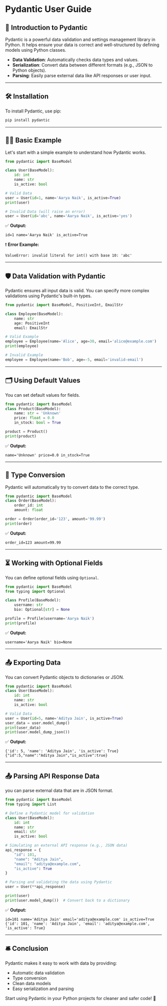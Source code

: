 # Pydantic User Guide

## 📌 Introduction to Pydantic

Pydantic is a powerful data validation and settings management library in Python. It helps ensure your data is correct and well-structured by defining models using Python classes.

- **Data Validation**: Automatically checks data types and values.
- **Serialization**: Convert data between different formats (e.g., JSON to Python objects).
- **Parsing**: Easily parse external data like API responses or user input.

---

## 🛠️ Installation
To install Pydantic, use pip:
```bash
pip install pydantic
```

---

## 🧑‍💻 Basic Example
Let's start with a simple example to understand how Pydantic works.

```python
from pydantic import BaseModel

class User(BaseModel):
    id: int
    name: str
    is_active: bool

# Valid Data
user = User(id=1, name='Aarya Naik', is_active=True)
print(user)

# Invalid Data (will raise an error)
user = User(id='abc', name='Aarya Naik', is_active='yes')
```

✅ **Output:**
```
id=1 name='Aarya Naik' is_active=True
```
❗ **Error Example:**
```
ValueError: invalid literal for int() with base 10: 'abc'
```

---

## 🛡️ Data Validation with Pydantic
Pydantic ensures all input data is valid. You can specify more complex validations using Pydantic's built-in types.

```python
from pydantic import BaseModel, PositiveInt, EmailStr

class Employee(BaseModel):
    name: str
    age: PositiveInt
    email: EmailStr

# Valid Example
employee = Employee(name='Alice', age=30, email='alice@example.com')
print(employee)

# Invalid Example
employee = Employee(name='Bob', age=-5, email='invalid-email')
```

---

## 🗂️ Using Default Values
You can set default values for fields.

```python
from pydantic import BaseModel
class Product(BaseModel):
    name: str = 'Unknown'
    price: float = 0.0
    in_stock: bool = True

product = Product()
print(product)
```

✅ **Output:**
```
name='Unknown' price=0.0 in_stock=True
```

---

## 🧬 Type Conversion
Pydantic will automatically try to convert data to the correct type.

```python
from pydantic import BaseModel
class Order(BaseModel):
    order_id: int
    amount: float

order = Order(order_id='123', amount='99.99')
print(order)
```

✅ **Output:**
```
order_id=123 amount=99.99
```

---

## ⏳ Working with Optional Fields
You can define optional fields using `Optional`.

```python
from pydantic import BaseModel
from typing import Optional

class Profile(BaseModel):
    username: str
    bio: Optional[str] = None

profile = Profile(username='Aarya Naik')
print(profile)
```

✅ **Output:**
```
username='Aarya Naik' bio=None
```

---

## 📤 Exporting Data
You can convert Pydantic objects to dictionaries or JSON.

```python
from pydantic import BaseModel
class User(BaseModel):
    id: int
    name: str
    is_active: bool

# Valid Data
user = User(id=5, name='Aditya Jain', is_active=True)
user_data = user.model_dump()
print(user_data)
print(user.model_dump_json())
```

✅ **Output:**
```
{'id': 5, 'name': 'Aditya Jain', 'is_active': True}
{"id":5,"name":"Aditya Jain","is_active":true}
```

---
## 📤 Parsing API Response Data
you can parse external data that are in JSON format.

```python
from pydantic import BaseModel
from typing import List

# Define a Pydantic model for validation
class User(BaseModel):
    id: int
    name: str
    email: str
    is_active: bool

# Simulating an external API response (e.g., JSON data)
api_response = {
    "id": 101,
    "name": "Aditya Jain",
    "email": "aditya@example.com",
    "is_active": True
}

# Parsing and validating the data using Pydantic
user = User(**api_response)

print(user)
print(user.model_dump())  # Convert back to a dictionary
```

✅ **Output:**
```
id=101 name='Aditya Jain' email='aditya@example.com' is_active=True
{'id': 101, 'name': 'Aditya Jain', 'email': 'aditya@example.com', 'is_active': True}
```

---

## 🛎️ Conclusion
Pydantic makes it easy to work with data by providing:
- Automatic data validation
- Type conversion
- Clean data models
- Easy serialization and parsing

Start using Pydantic in your Python projects for cleaner and safer code! 🚀
